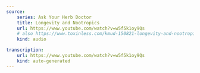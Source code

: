 ```yaml
---
source:
    series: Ask Your Herb Doctor
    title: Longevity and Nootropics
    url: https://www.youtube.com/watch?v=w5f5k1oy9Qs
    # also https://www.toxinless.com/kmud-150821-longevity-and-nootropics.mp3
    kind: audio

transcription:
    url: https://www.youtube.com/watch?v=w5f5k1oy9Qs
    kind: auto-generated
---
```

